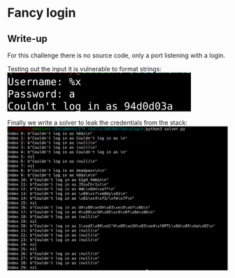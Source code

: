 # Fancy login

## Write-up

For this challenge there is no source code, only a port listening with a login.

Testing out the input it is vulnerable to format strings:
![example](img/example.png)

Finally we write a solver to leak the credentials from the stack:
![solver](img/solver.png)